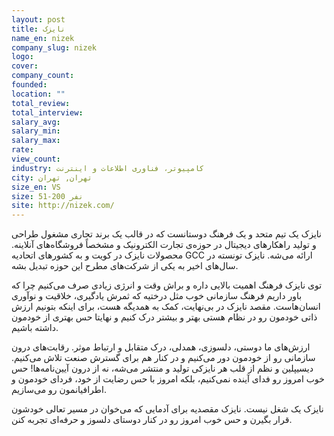 ```yaml
---
layout: post
title: نایزک
name_en: nizek
company_slug: nizek
logo: 
cover: 
company_count:
founded:
location: ""
total_review: 
total_interview: 
salary_avg: 
salary_min: 
salary_max: 
rate: 
view_count: 
industry: کامپیوتر، فناوری اطلاعات و اینترنت
city: تهران, تهران
size_en: VS
size: 51-200 نفر
site: http://nizek.com/
---
```


نایزک یک تیم متحد و یک فرهنگ دوستانست که در قالب یک برند تجاری مشغول طراحی و تولید راهکارهای دیجیتال در حوزه‌ی تجارت الکترونیک و مشخصاً فروشگاه‌های آنلاینه. محصولات نایزک در کویت و به کشورهای اتحادیه GCC ارائه‌ می‌شه. نایزک تونسته در سال‌های اخیر به یکی از شرکت‌های مطرح این حوزه تبدیل بشه.

توی نایزک فرهنگ اهمیت بالایی داره و براش وقت و انرژی زیادی صرف می‌کنیم چرا که باور داریم فرهنگ سازمانی خوب مثل درختیه که ثمرش یادگیری، خلاقیت و نوآوری انسان‌هاست.
مقصد نایزک در بی‌نهایت، کمک به همدیگه هست، برای اینکه بتونیم ارزش ذاتی خودمون رو در نظام هستی بهتر و بیشتر درک کنیم و نهایتا حس بهتری از خودمون داشته باشیم.

ارزش‌های ما
دوستی، دلسوزی، همدلی، درک متقابل و ارتباط موثر.
رقابت‌های درون سازمانی رو از خودمون دور می‌کنیم و در کنار هم برای گسترش صنعت تلاش می‌کنیم.
دیسیپلین و نظم از قلب هر نایزکی تولید و منتشر می‌شه، نه از درون آیین‌نامه‌ها!
حس خوب امروز رو فدای آینده‌ نمی‌کنیم، بلکه امروز با حس رضایت از خود، فردای خودمون و اطرافیانمون رو می‌سازیم.


نایزک یک شغل نیست. نایزک مقصدیه برای آدمایی که می‌خوان در مسیر تعالی خودشون قرار بگیرن و حس خوب امروز رو در کنار دوستای دلسوز و حرفه‌ای تجربه کنن.
